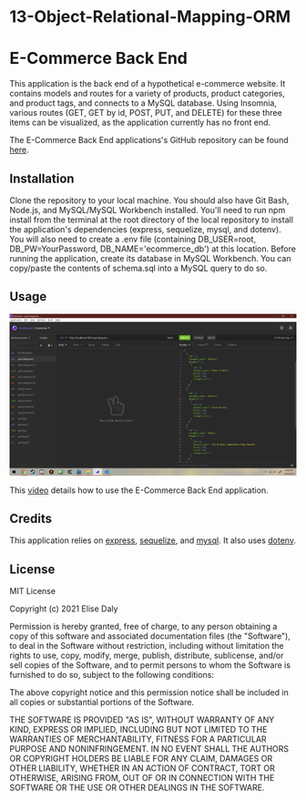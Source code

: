 # 13-Object-Relational-Mapping-ORM
# E-Commerce Back End

This application is the back end of a hypothetical e-commerce website. It contains models and routes for a variety of products, product categories, and product tags, and connects to a MySQL database. Using Insomnia, various routes (GET, GET by id, POST, PUT, and DELETE) for these three items can be visualized, as the application currently has no front end.

The E-Commerce Back End applications's GitHub repository can be found [here](https://github.com/elisesamanthadaly/13-Object-Relational-Mapping-ORM).


## Installation
Clone the repository to your local machine. You should also have Git Bash, Node.js, and MySQL/MySQL Workbench installed. You'll need to run npm install from the terminal at the root directory of the local repository to install the application's dependencies (express, sequelize, mysql, and dotenv). You will also need to create a .env file (containing DB_USER=root, DB_PW=YourPassword, DB_NAME='ecommerce_db') at this location. Before running the application, create its database in MySQL Workbench. You can copy/paste the contents of schema.sql into a MySQL query to do so.


## Usage

![No front end](./screenshot.png)

This [video](https://drive.google.com/file/d/1JxEPnB8SXjvzFUsH2WfBxt8vNjX_ihE0/view) details how to use the E-Commerce Back End application.


## Credits

This application relies on [express](https://www.npmjs.com/package/express), [sequelize](https://www.npmjs.com/package/sequelize), and [mysql](https://www.npmjs.com/package/mysql). It also uses [dotenv](https://www.npmjs.com/package/dotenv).


## License

MIT License

Copyright (c) 2021 Elise Daly

Permission is hereby granted, free of charge, to any person obtaining a copy
of this software and associated documentation files (the "Software"), to deal
in the Software without restriction, including without limitation the rights
to use, copy, modify, merge, publish, distribute, sublicense, and/or sell
copies of the Software, and to permit persons to whom the Software is
furnished to do so, subject to the following conditions:

The above copyright notice and this permission notice shall be included in all
copies or substantial portions of the Software.

THE SOFTWARE IS PROVIDED "AS IS", WITHOUT WARRANTY OF ANY KIND, EXPRESS OR
IMPLIED, INCLUDING BUT NOT LIMITED TO THE WARRANTIES OF MERCHANTABILITY,
FITNESS FOR A PARTICULAR PURPOSE AND NONINFRINGEMENT. IN NO EVENT SHALL THE
AUTHORS OR COPYRIGHT HOLDERS BE LIABLE FOR ANY CLAIM, DAMAGES OR OTHER
LIABILITY, WHETHER IN AN ACTION OF CONTRACT, TORT OR OTHERWISE, ARISING FROM,
OUT OF OR IN CONNECTION WITH THE SOFTWARE OR THE USE OR OTHER DEALINGS IN THE
SOFTWARE.